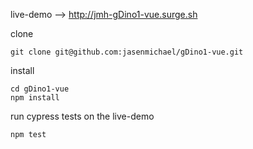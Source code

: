 live-demo --> http://jmh-gDino1-vue.surge.sh

clone
```
git clone git@github.com:jasenmichael/gDino1-vue.git
```

install
```
cd gDino1-vue
npm install
```

run cypress tests on the live-demo
```
npm test
```
